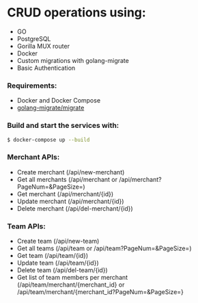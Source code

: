 # CRUD operations using:
- GO
- PostgreSQL
- Gorilla MUX router
- Docker
- Custom migrations with golang-migrate
- Basic Authentication

### Requirements:
* Docker and Docker Compose
* [golang-migrate/migrate](https://github.com/golang-migrate/migrate)

### Build and start the services with:
```bash
$ docker-compose up --build
```
### Merchant APIs:
- Create merchant (/api/new-merchant)
- Get all merchants (/api/merchant or /api/merchant?PageNum=<page number>&PageSize=<page size>)
- Get merchant (/api/merchant/{id})
- Update merchant (/api/merchant/{id})
- Delete merchant (/api/del-merchant/{id})

### Team APIs:
- Create team (/api/new-team)
- Get all teams (/api/team or /api/team?PageNum=<page number>&PageSize=<page size>)
- Get team (/api/team/{id})
- Update team (/api/team/{id})
- Delete team (/api/del-team/{id})
- Get list of team members per merchant (/api/team/merchant/{merchant_id} or /api/team/merchant/{merchant_id?PageNum=<page number>&PageSize=<page size>}